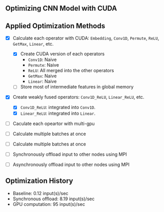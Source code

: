 ## Optimizing CNN Model with CUDA

## Applied Optimization Methods

-   [x] Calculate each operator with CUDA: `Embedding`, `Conv1D`, `Permute`, `ReLU`, `GetMax`, `Linear`, etc.

    -   [x] Create CUDA version of each operators
        -   `Conv1D`: Naive
        -   `Permute`: Naive
        -   `ReLU`: All merged into the other operators
        -   `GetMax`: Naive
        -   `Linear`: Naive
    -   [ ] Store most of intermediate features in global memory

-   [x] Create weakly fused operators: `Conv1D_ReLU`, `Linear_ReLU`, etc.

    -   [x] `Conv1D_ReLU`: integrated into `Conv1D`.
    -   [x] `Linear_ReLU`: integrated into `Linear`.

-   [ ] Caculate each opeartor with multi-gpu
-   [ ] Calculate multiple batches at once
-   [ ] Calculate multiple batches at once
-   [ ] Synchronously offload input to other nodes using MPI
-   [ ] Asynchronously offload input to other nodes using MPI

## Optimization History

-   Baseline: 0.12 input(s)/sec
-   Synchronous offload: 8.19 input(s)/sec
-   GPU computation: 95 input(s)/sec
